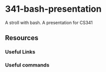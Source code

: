 # 341-bash-presentation
A stroll with bash. A presentation for CS341

## Resources

### Useful Links

### Useful commands
